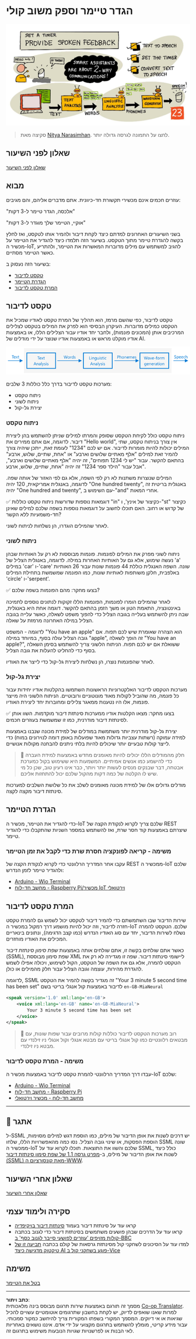 <!--
CO_OP_TRANSLATOR_METADATA:
{
  "original_hash": "b73fe10ec6b580fba2affb6f6e0a5c4d",
  "translation_date": "2025-08-27T22:25:37+00:00",
  "source_file": "6-consumer/lessons/3-spoken-feedback/README.md",
  "language_code": "he"
}
-->
# הגדר טיימר וספק משוב קולי

![סקיצה של סקירה כללית של השיעור](../../../../../translated_images/lesson-23.f38483e1d4df4828990d3f02d60e46c978b075d384ae7cb4f7bab738e107c850.he.jpg)

> סקיצה מאת [Nitya Narasimhan](https://github.com/nitya). לחצו על התמונה לגרסה גדולה יותר.

## שאלון לפני השיעור

[שאלון לפני השיעור](https://black-meadow-040d15503.1.azurestaticapps.net/quiz/45)

## מבוא

עוזרים חכמים אינם מכשירי תקשורת חד-כיוונית. אתם מדברים אליהם, והם מגיבים:

"אלכסה, הגדר טיימר ל-3 דקות"

"אוקיי, הטיימר שלך מוגדר ל-3 דקות"

בשני השיעורים האחרונים למדתם כיצד לקחת דיבור ולהמיר אותו לטקסט, ואז לחלץ בקשה להגדרת טיימר מתוך הטקסט. בשיעור הזה תלמדו כיצד להגדיר את הטיימר על מכשיר ה-IoT, להגיב למשתמש עם מילים מדוברות המאשרות את הטיימר, ולהתריע כאשר הטיימר מסתיים.

בשיעור הזה נעסוק ב:

* [טקסט לדיבור](../../../../../6-consumer/lessons/3-spoken-feedback)
* [הגדרת הטיימר](../../../../../6-consumer/lessons/3-spoken-feedback)
* [המרת טקסט לדיבור](../../../../../6-consumer/lessons/3-spoken-feedback)

## טקסט לדיבור

טקסט לדיבור, כפי שהשם מרמז, הוא תהליך של המרת טקסט לאודיו שמכיל את הטקסט כמילים מדוברות. העיקרון הבסיסי הוא לפרק את המילים בטקסט לצלילים המרכיבים אותן (המכונים פונמות), ולחבר יחד אודיו עבור הצלילים הללו, או באמצעות אודיו מוקלט מראש או באמצעות אודיו שנוצר על ידי מודלים של AI.

![שלושת השלבים של מערכות טקסט לדיבור טיפוסיות](../../../../../translated_images/tts-overview.193843cf3f5ee09f8b3371a9fdaeb0f116698a07ca69daaa77158da4800e5453.he.png)

מערכות טקסט לדיבור בדרך כלל כוללות 3 שלבים:

* ניתוח טקסט
* ניתוח לשוני
* יצירת גל-קול

### ניתוח טקסט

ניתוח טקסט כולל לקיחת הטקסט שסופק והמרתו למילים שניתן להשתמש בהן ליצירת דיבור. לדוגמה, אם אתם ממירים את "Hello world", אין צורך בניתוח טקסט, שתי המילים יכולות להיות מומרות לדיבור. אם יש לכם "1234" לעומת זאת, ייתכן שיהיה צורך להמיר זאת למילים "אלף מאתיים שלושים וארבע" או "אחת, שתיים, שלוש, ארבע" בהתאם להקשר. עבור "יש לי 1234 תפוחים", זה יהיה "אלף מאתיים שלושים וארבע", אבל עבור "הילד ספר 1234" זה יהיה "אחת, שתיים, שלוש, ארבע".

המילים שנוצרות משתנות לא רק לפי השפה, אלא גם לפי האזור של אותה שפה. לדוגמה, באנגלית אמריקאית, 120 יהיה "One hundred twenty", באנגלית בריטית זה יהיה "One hundred and twenty", עם השימוש ב-"and" אחרי המאות.

✅ דוגמאות נוספות שדורשות ניתוח טקסט כוללות "in" כקיצור של אינץ', ו-"st" כקיצור של קדוש או רחוב. האם תוכלו לחשוב על דוגמאות נוספות בשפה שלכם למילים שאינן חד-משמעיות ללא הקשר?

לאחר שהמילים הוגדרו, הן נשלחות לניתוח לשוני.

### ניתוח לשוני

ניתוח לשוני מפרק את המילים לפונמות. פונמות מבוססות לא רק על האותיות שבהן נעשה שימוש, אלא גם על האותיות האחרות במילה. לדוגמה, באנגלית הצליל של 'a' במילים 'car' ו-'care' שונה. השפה האנגלית כוללת 44 פונמות שונות עבור 26 האותיות באלפבית, חלקן משותפות לאותיות שונות, כמו הפונמה שמשמשת בתחילת המילים 'circle' ו-'serpent'.

✅ בצעו מחקר: מהם הפונמות בשפה שלכם?

לאחר שהמילים הומרו לפונמות, הפונמות הללו זקוקות לנתונים נוספים לתמיכה באינטונציה, התאמת הטון או משך הזמן בהתאם להקשר. דוגמה אחת היא באנגלית, שבה ניתן להשתמש בעלייה בגובה הצליל כדי להפוך משפט לשאלה, כאשר עלייה בגובה הצליל במילה האחרונה מרמזת על שאלה.

לדוגמה - המשפט "You have an apple" הוא הצהרה שאומרת שיש לכם תפוח. אם גובה הצליל עולה בסוף, במיוחד במילה "apple", זה הופך לשאלה "You have an apple?", ששואלת אם יש לכם תפוח. הניתוח הלשוני צריך להשתמש בסימן השאלה בסוף כדי להחליט להעלות את גובה הצליל.

לאחר שהפונמות נוצרו, הן נשלחות ליצירת גל-קול כדי לייצר את האודיו.

### יצירת גל-קול

מערכות הטקסט לדיבור האלקטרוניות הראשונות השתמשו בהקלטות אודיו יחידות עבור כל פונמה, מה שהוביל לקולות מאוד מונוטוניים ורובוטיים. הניתוח הלשוני היה מייצר פונמות, אלו היו נטענות ממאגר צלילים ומחוברות יחד ליצירת האודיו.

✅ בצעו מחקר: מצאו הקלטות אודיו ממערכות סינתזת דיבור מוקדמות. השוו אותן לסינתזת דיבור מודרנית, כמו זו שמשמשת בעוזרים חכמים.

יצירת גל-קול מודרנית יותר משתמשת במודלים של למידת מכונה שנבנו באמצעות למידה עמוקה (רשתות עצביות גדולות מאוד שפועלות באופן דומה לנוירונים במוח) כדי לייצר קולות טבעיים יותר שיכולים להיות בלתי ניתנים להבחנה מקולות אנושיים.

> 💁 חלק מהמודלים הללו יכולים להיות מאומנים מחדש באמצעות למידת העברה כדי להישמע כמו אנשים אמיתיים. המשמעות היא ששימוש בקול כמערכת אבטחה, דבר שבנקים מנסים לעשות יותר ויותר, כבר אינו רעיון טוב, שכן כל מי שיש לו הקלטה של כמה דקות מהקול שלכם יכול להתחזות אליכם.

מודלים גדולים אלו של למידת מכונה מאומנים לשלב את כל שלושת השלבים למערכות סינתזת דיבור מקצה לקצה.

## הגדרת הטיימר

כדי להגדיר את הטיימר, מכשיר ה-IoT שלכם צריך לקרוא לנקודת הקצה של REST שיצרתם באמצעות קוד חסר שרת, ואז להשתמש במספר השניות שהתקבלו כדי להגדיר טיימר.

### משימה - קריאה לפונקציה חסרת שרת כדי לקבל את זמן הטיימר

עקבו אחר המדריך הרלוונטי כדי לקרוא לנקודת הקצה של REST ממכשיר ה-IoT שלכם ולהגדיר טיימר לזמן הנדרש:

* [Arduino - Wio Terminal](wio-terminal-set-timer.md)
* [מחשב חד-לוח - Raspberry Pi/מכשיר IoT וירטואלי](single-board-computer-set-timer.md)

## המרת טקסט לדיבור

שירות הדיבור שבו השתמשתם כדי להמיר דיבור לטקסט יכול לשמש גם להמרת טקסט חזרה לדיבור, וזה יכול להיות מושמע דרך רמקול במכשיר ה-IoT שלכם. הטקסט להמרה נשלח לשירות הדיבור, יחד עם סוג האודיו הנדרש (כמו קצב הדגימה), ונתונים בינאריים המכילים את האודיו מוחזרים.

כאשר אתם שולחים בקשה זו, אתם שולחים אותה באמצעות *שפת סימון סינתזת דיבור* (SSML), שפת סימון מבוססת XML ליישומי סינתזת דיבור. שפה זו מגדירה לא רק את הטקסט להמרה, אלא גם את השפה של הטקסט, הקול לשימוש, ויכולה אפילו לשמש להגדרת מהירות, עוצמה וגובה הצליל עבור חלק מהמילים או כולן.

לדוגמה, SSML זה מגדיר בקשה להמיר את הטקסט "Your 3 minute 5 second time has been set" לדיבור באמצעות קול אנגלי בריטי בשם `en-GB-MiaNeural`

```xml
<speak version='1.0' xml:lang='en-GB'>
    <voice xml:lang='en-GB' name='en-GB-MiaNeural'>
        Your 3 minute 5 second time has been set
    </voice>
</speak>
```

> 💁 רוב מערכות הטקסט לדיבור כוללות קולות מרובים עבור שפות שונות, עם מבטאים רלוונטיים כמו קול אנגלי בריטי עם מבטא אנגלי וקול אנגלי ניו זילנדי עם מבטא ניו זילנדי.

### משימה - המרת טקסט לדיבור

עבדו דרך המדריך הרלוונטי להמרת טקסט לדיבור באמצעות מכשיר ה-IoT שלכם:

* [Arduino - Wio Terminal](wio-terminal-text-to-speech.md)
* [מחשב חד-לוח - Raspberry Pi](pi-text-to-speech.md)
* [מחשב חד-לוח - מכשיר וירטואלי](virtual-device-text-to-speech.md)

---

## 🚀 אתגר

ל-SSML יש דרכים לשנות את אופן הדיבור של מילים, כמו הוספת דגש למילים מסוימות, הוספת הפסקות, או שינוי גובה הצליל. נסו כמה מהאפשרויות הללו, שלחו SSML שונה ממכשיר ה-IoT שלכם והשוו את התוצאות. תוכלו לקרוא עוד על SSML, כולל כיצד לשנות את אופן הדיבור של מילים, ב-[מפרט גרסה 1.1 של שפת סימון סינתזת דיבור (SSML) מאת קונסורציום ה-WWW](https://www.w3.org/TR/speech-synthesis11/).

## שאלון אחרי השיעור

[שאלון אחרי השיעור](https://black-meadow-040d15503.1.azurestaticapps.net/quiz/46)

## סקירה ולימוד עצמי

* קראו עוד על סינתזת דיבור בעמוד [סינתזת דיבור בויקיפדיה](https://wikipedia.org/wiki/Speech_synthesis)
* קראו עוד על הדרכים שבהן פושעים משתמשים בסינתזת דיבור כדי לגנוב בכתבה [קולות מזויפים 'עוזרים לפושעי סייבר לגנוב כסף' ב-BBC](https://www.bbc.com/news/technology-48908736)
* למדו עוד על הסיכונים לשחקני קול מסינתזת גרסאות של קולם בכתבה [תביעה זו של טיקטוק מדגישה כיצד AI פוגע בשחקני קול ב-Vice](https://www.vice.com/en/article/z3xqwj/this-tiktok-lawsuit-is-highlighting-how-ai-is-screwing-over-voice-actors)

## משימה

[בטל את הטיימר](assignment.md)

---

**כתב ויתור**:  
מסמך זה תורגם באמצעות שירות תרגום מבוסס בינה מלאכותית [Co-op Translator](https://github.com/Azure/co-op-translator). למרות שאנו שואפים לדיוק, יש לקחת בחשבון שתרגומים אוטומטיים עשויים להכיל שגיאות או אי דיוקים. המסמך המקורי בשפתו המקורית צריך להיחשב כמקור סמכותי. עבור מידע קריטי, מומלץ להשתמש בתרגום מקצועי על ידי אדם. איננו נושאים באחריות לאי הבנות או לפרשנויות שגויות הנובעות משימוש בתרגום זה.